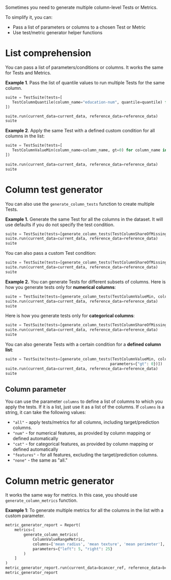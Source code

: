 Sometimes you need to generate multiple column-level Tests or Metrics.

To simplify it, you can:
* Pass a list of parameters or columns to a chosen Test or Metric
* Use test/metric generator helper functions

# List comprehension 

You can pass a list of parameters/conditions or columns. It works the same for Tests and Metrics.

**Example 1**. Pass the list of quantile values to run multiple Tests for the same column. 

```python
suite = TestSuite(tests=[
   TestColumnQuantile(column_name="education-num", quantile=quantile) for quantile in [0.5, 0.9, 0.99]
])

suite.run(current_data=current_data, reference_data=reference_data)
suite
```

**Example 2**. Apply the same Test with a defined custom condition for all columns in the list: 

```python
suite = TestSuite(tests=[
   TestColumnValueMin(column_name=column_name, gt=0) for column_name in ["age", "fnlwgt", "education-num"]
])
 
suite.run(current_data=current_data, reference_data=reference_data)
suite
```

# Column test generator

You can also use the `generate_column_tests` function to create multiple Tests.

**Example 1.** Generate the same Test for all the columns in the dataset. It will use defaults if you do not specify the test condition.

```python
suite = TestSuite(tests=[generate_column_tests(TestColumnShareOfMissingValues)])
suite.run(current_data=current_data, reference_data=reference_data)
suite
```

You can also pass a custom Test condition:

```python
suite = TestSuite(tests=[generate_column_tests(TestColumnShareOfMissingValues, columns="all", parameters={"lt": 0.5})])
suite.run(current_data=current_data, reference_data=reference_data)
suite
```

**Example 2.**  You can generate Tests for different subsets of columns. Here is how you generate tests only for **numerical columns**:

```python
suite = TestSuite(tests=[generate_column_tests(TestColumnValueMin, columns="num")])
suite.run(current_data=current_data, reference_data=reference_data)
suite
```

Here is how you generate tests only for **categorical columns**:

```python
suite = TestSuite(tests=[generate_column_tests(TestColumnShareOfMissingValues, columns="cat", parameters={"lt": 0.1})])
suite.run(current_data=current_data, reference_data=reference_data)
suite
```
 
You can also generate Tests with a certain condition for a **defined column list**:
 
```python
suite = TestSuite(tests=[generate_column_tests(TestColumnValueMin, columns=["age", "fnlwgt", "education-num"],
                                              parameters={"gt": 0})])
suite.run(current_data=current_data, reference_data=reference_data)
suite
```
 
## Column parameter

You can use the parameter `columns` to define a list of columns to which you apply the tests. If it is a list, just use it as a list of the columns. If `columns` is a string, it can take the following values:
* `"all"` - apply tests/metrics for all columns, including target/prediction columns.
* `"num"` - for numerical features, as provided by column mapping or defined automatically
* `"cat"` - for categorical features, as provided by column mapping or defined automatically
* `"features"` - for all features, excluding the target/prediction columns.
* `"none"` -  the same as "all."

# Column metric generator

It works the same way for metrics. In this case, you should use `generate_column_metrics` function.

**Example 1**: To generate multiple metrics for all the columns in the list with a custom parameter.

```python
metric_generator_report = Report(
    metrics=[
        generate_column_metrics(
            ColumnValueRangeMetric,
            columns=['mean radius', 'mean texture', 'mean perimeter'],
            parameters={"left": 5, "right": 25}
        )
    ]
)
metric_generator_report.run(current_data=bcancer_ref, reference_data=bcancer_cur)
metric_generator_report
```
